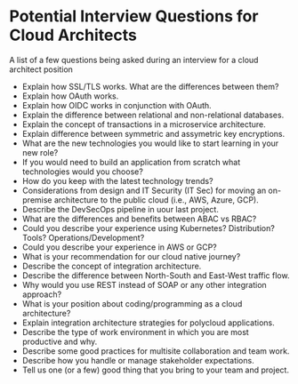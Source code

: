 # Potential Interview Questions for Cloud Architects
A list of a few questions being asked during an interview for a cloud architect position
* Explain how SSL/TLS works. What are the differences between them?
* Explain how OAuth works.
* Explain how OIDC works in conjunction with OAuth.
* Explain the difference between relational and non-relational databases.
* Explain the concept of transactions in a microservice architecture.
* Explain difference between symmetric and assymetric key encryptions.
* What are the new technologies you would like to start learning in your new role?
* If you would need to build an application from scratch what technologies would you choose?
* How do you keep with the latest technology trends?
* Considerations from design and IT Security (IT Sec) for moving an on-premise architecture to the public cloud (i.e., AWS, Azure, GCP).
* Describe the DevSecOps pipeline in uour last project.
* What are the differences and benefits between ABAC vs RBAC?
* Could you describe your experience using Kubernetes? Distribution? Tools? Operations/Development?
* Could you describe your experience in AWS or GCP?
* What is your recommendation for our cloud native journey?
* Describe the concept of integration architecture.
* Describe the difference between North-South and East-West traffic flow.
* Why would you use REST instead of SOAP or any other integration approach?
* What is your position about coding/programming as a cloud architecture?
* Explain integration architecture strategies for polycloud applications.
* Describe the type of work environment in which you are most productive and why.
* Describe some good practices for multisite collaboration and team work.
* Describe how you handle or manage stakeholder expectations.
* Tell us one (or a few) good thing that you bring to your team and project.
